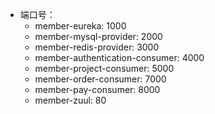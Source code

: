 * 端口号：
  - member-eureka: 1000
  - member-mysql-provider: 2000
  - member-redis-provider: 3000
  - member-authentication-consumer: 4000
  - member-project-consumer: 5000
  - member-order-consumer: 7000
  - member-pay-consumer: 8000
  - member-zuul: 80